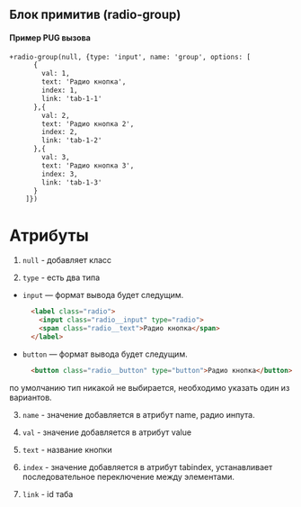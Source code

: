## Блок примитив (radio-group)

#### Пример PUG вызова
```html
+radio-group(null, {type: 'input', name: 'group', options: [
      {
        val: 1,
        text: 'Радио кнопка',
        index: 1,
        link: 'tab-1-1'
      },{
        val: 2,
        text: 'Радио кнопка 2', 
        index: 2,
        link: 'tab-1-2'
      },{
        val: 3,
        text: 'Радио кнопка 3',
        index: 3,
        link: 'tab-1-3'
      }
    ]})

```

# Атрибуты

1. `null` - добавляет класс

2. `type` - есть два типа
  * `input` — формат вывода будет следущим. 
    ```html
      <label class="radio">
        <input class="radio__input" type="radio">
        <span class="radio__text">Радио кнопка</span>
      </label>
    ```
  * `button` — формат вывода будет следущим. 
    ```html
      <button class="radio__button" type="button">Радио кнопка</button>
    ```
  по умолчанию тип никакой не выбирается, необходимо указать один из вариантов.

3. `name` - значение добавляется в атрибут name, радио инпута. 

4. `val` - значение добавляется в атрибут value

5. `text` - название кнопки

6. `index` - значение добавляется в атрибут tabindex, устанавливает последовательное переключение между элементами.

7. `link` - id таба